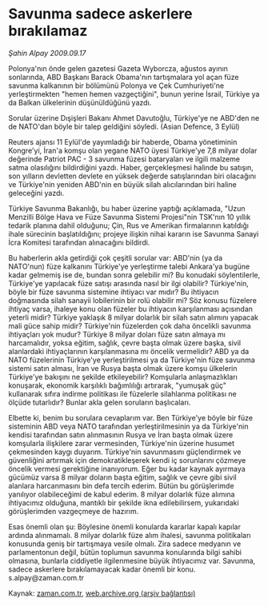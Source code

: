 # Savunma sadece askerlere bırakılamaz

*Şahin Alpay 2009.09.17*

<tr><td class="metin" colspan="2" style="padding-top: 20px; padding-left: 5px; padding-right: 10px;">Polonya'nın önde gelen gazetesi Gazeta Wyborcza, ağustos ayının sonlarında, ABD Başkanı Barack Obama'nın tartışmalara yol açan füze savunma kalkanının bir bölümünü Polonya ve Çek Cumhuriyeti'ne yerleştirmekten "hemen hemen vazgeçtiğini", bunun yerine İsrail, Türkiye ya da Balkan ülkelerinin düşünüldüğünü yazdı.</td></tr><tr><td class="metin" colspan="2" style="padding-top: 20px; padding-left: 5px; padding-right: 10px;"><p> Sorular üzerine Dışişleri Bakanı Ahmet Davutoğlu, Türkiye'ye ne ABD'den ne de NATO'dan böyle bir talep geldiğini söyledi. (Asian Defence, 3 Eylül)
<p> Reuters ajansı 11 Eylül'de yayımladığı bir haberde, Obama yönetiminin Kongre'yi, İran'a komşu olan yegane NATO üyesi Türkiye'ye 7,8 milyar dolar değerinde Patriot PAC - 3 savunma füzesi bataryaları ve ilgili malzeme satma olasılığını bildirdiğini yazdı. Haber, gerçekleşmesi halinde bu satışın, son yılların devletten devlete en yüksek değerde satışlarından biri olacağını ve Türkiye'nin yeniden ABD'nin en büyük silah alıcılarından biri haline geleceğini yazdı. 
<p>Türkiye Savunma Bakanlığı, bu haber üzerine yaptığı açıklamada, "Uzun Menzilli Bölge Hava ve Füze Savunma Sistemi Projesi"nin TSK'nın 10 yıllık tedarik planına dahil olduğunu; Çin, Rus ve Amerikan firmalarının katıldığı ihale sürecinin başlatıldığını; projeye ilişkin nihai kararın ise Savunma Sanayi İcra Komitesi tarafından alınacağını bildirdi.
<p> Bu haberlerin akla getirdiği çok çeşitli sorular var: ABD'nin (ya da NATO'nun) füze kalkanını Türkiye'ye yerleştirme talebi Ankara'ya bugüne kadar gelmemiş ise de, bundan sonra gelebilir mi? Bu konudaki söylentilerle, Türkiye'ye yapılacak füze satışı arasında nasıl bir ilgi olabilir? Türkiye'nin, böyle bir füze savunma sistemine ihtiyacı var mıdır? Bu ihtiyacın doğmasında silah sanayii lobilerinin bir rolü olabilir mi? Söz konusu füzelere ihtiyaç varsa, ihaleye konu olan füzeler bu ihtiyacın karşılanması açısından yeterli midir? Türkiye yaklaşık 8 milyar dolarlık bir silah satın alımını yapacak mali güce sahip midir? Türkiye'nin füzelerden çok daha öncelikli savunma ihtiyaçları yok mudur? Türkiye 8 milyar doları füze satın almaya mı harcamalıdır, yoksa eğitim, sağlık, çevre başta olmak üzere başka, sivil alanlardaki ihtiyaçlarının karşılanmasına mı öncelik vermelidir? ABD ya da NATO füzelerinin Türkiye'ye yerleştirilmesi ya da Türkiye'nin füze savunma sistemi satın alması, İran ve Rusya başta olmak üzere komşu ülkelerin Türkiye'ye bakışını ne şekilde etkileyebilir? Komşularla anlaşmazlıkları konuşarak, ekonomik karşılıklı bağımlılığı artırarak, "yumuşak güç" kullanarak sıfıra indirme politikası ile füzelerle silahlanma politikası ne ölçüde tutarlıdır? Bunlar akla gelen soruların başlıcaları.
<p> Elbette ki, benim bu sorulara cevaplarım var. Ben Türkiye'ye böyle bir füze sisteminin ABD veya NATO tarafından yerleştirilmesinin ya da Türkiye'nin kendisi tarafından satın alınmasının Rusya ve İran başta olmak üzere komşularla ilişkilere zarar vermesinden, Türkiye'nin üzerine husumet çekmesinden kaygı duyarım. Türkiye'nin savunmasını güçlendirmek ve güvenliğini artırmak için demokratikleşerek kendi iç sorunlarını çözmeye öncelik vermesi gerektiğine inanıyorum. Eğer bu kadar kaynak ayırmaya gücümüz varsa 8 milyar doların başta eğitim, sağlık ve çevre gibi sivil alanlara harcanmasını bin defa tercih ederim. Bütün bu görüşlerimde yanılıyor olabileceğimi de kabul ederim. 8 milyar dolarlık füze alımına ihtiyacımız olduğuna, mantıklı bir şekilde ikna edilebilirsem, yukarıdaki görüşlerimden vazgeçmeye de hazırım.
<p>Esas önemli olan şu: Böylesine önemli konularda kararlar kapalı kapılar ardında alınmamalı. 8 milyar dolarlık füze alım ihalesi, savunma politikaları konusunda geniş bir tartışmaya vesile olmalı. Zira sadece medyanın ve parlamentonun değil, bütün toplumun savunma konularında bilgi sahibi olmasına, bunlarla ciddiyetle ilgilenmesine büyük ihtiyacımız var. Savunma, sadece askerlere bırakılamayacak kadar önemli bir konu. s.alpay@zaman.com.tr<br/></p></p></p></p></p></p></td></tr>

Kaynak: [zaman.com.tr](http://zaman.com.tr/yazar.do?yazino=893249), [web.archive.org (arşiv bağlantısı)](http://web.archive.org/web/20090930082056/http://www.zaman.com.tr:80/yazar.do?yazino=893249)
